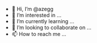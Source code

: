 - 👋 Hi, I’m @azegg
- 👀 I’m interested in ...
- 🌱 I’m currently learning ...
- 💞️ I’m looking to collaborate on ...
- 📫 How to reach me ...

<!---
azegg/azegg is a ✨ special ✨ repository because its `README.md` (this file) appears on your GitHub profile.
You can click the Preview link to take a look at your changes.
--->
